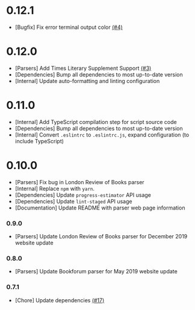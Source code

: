 # 0.12.1

- [Bugfix] Fix error terminal output color [(#4)](https://github.com/michaeljaltamirano/publication-parser/pull/4)

# 0.12.0

- [Parsers] Add Times Literary Supplement Support [(#3)](https://github.com/michaeljaltamirano/publication-parser/pull/3)
- [Dependencies] Bump all dependencies to most up-to-date version
- [Internal] Update auto-formatting and linting configuration

# 0.11.0

- [Internal] Add TypeScript compilation step for script source code
- [Dependencies] Bump all dependencies to most up-to-date version
- [Internal] Convert `.eslintrc` to `.eslintrc.js`, expand configuration (to include TypeScript)

# 0.10.0

- [Parsers] Fix bug in London Review of Books parser
- [Internal] Replace `npm` with `yarn`.
- [Dependencies] Update `progress-estimator` API usage
- [Dependencies] Update `lint-staged` API usage
- [Documentation] Update README with parser web page information

### 0.9.0

- [Parsers] Update London Review of Books parser for December 2019 website update

### 0.8.0

- [Parsers] Update Bookforum parser for May 2019 website update

### 0.7.1

- [Chore] Update dependencies [(#17)](https://github.com/mjaltamirano/publication-parser/pull/17)
